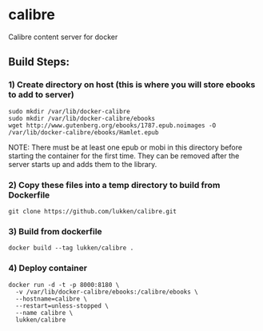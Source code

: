 # calibre
Calibre content server for docker

## Build Steps:
### 1) Create directory on host (this is where you will store ebooks to add to server)
  ```
  sudo mkdir /var/lib/docker-calibre
  sudo mkdir /var/lib/docker-calibre/ebooks
  wget http://www.gutenberg.org/ebooks/1787.epub.noimages -O /var/lib/docker-calibre/ebooks/Hamlet.epub
  ```
  NOTE: There must be at least one epub or mobi in this directory before starting the container for the first time. They can be removed after the server starts up and adds them to the library.

### 2) Copy these files into a temp directory to build from Dockerfile
  `git clone https://github.com/lukken/calibre.git`

### 3) Build from dockerfile
  `docker build --tag lukken/calibre .`

### 4) Deploy container
  ```
  docker run -d -t -p 8000:8180 \
    -v /var/lib/docker-calibre/ebooks:/calibre/ebooks \
    --hostname=calibre \
    --restart=unless-stopped \
    --name calibre \
    lukken/calibre
 ```
